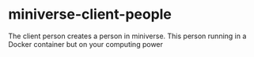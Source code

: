 # miniverse-client-people
The client person creates a person in miniverse. This person running in a Docker container but on your computing power
